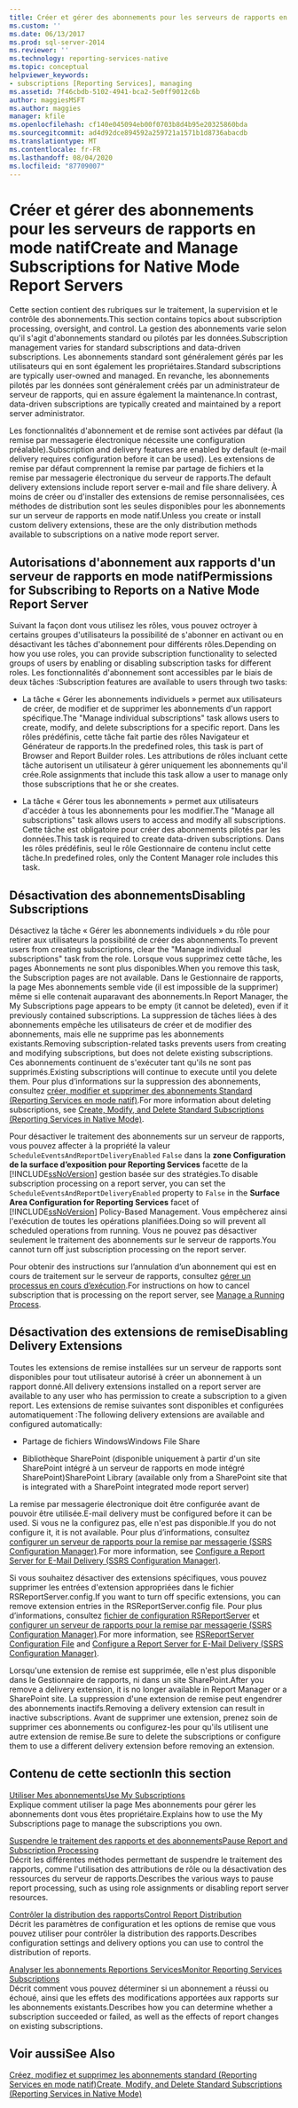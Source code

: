 ```yaml
---
title: Créer et gérer des abonnements pour les serveurs de rapports en mode natif | Microsoft Docs
ms.custom: ''
ms.date: 06/13/2017
ms.prod: sql-server-2014
ms.reviewer: ''
ms.technology: reporting-services-native
ms.topic: conceptual
helpviewer_keywords:
- subscriptions [Reporting Services], managing
ms.assetid: 7f46cbdb-5102-4941-bca2-5e0ff9012c6b
author: maggiesMSFT
ms.author: maggies
manager: kfile
ms.openlocfilehash: cf140e045094eb00f0703b8d4b95e20325860bda
ms.sourcegitcommit: ad4d92dce894592a259721a1571b1d8736abacdb
ms.translationtype: MT
ms.contentlocale: fr-FR
ms.lasthandoff: 08/04/2020
ms.locfileid: "87709007"
---
```

# <a name="create-and-manage-subscriptions-for-native-mode-report-servers"></a><span data-ttu-id="68660-102">Créer et gérer des abonnements pour les serveurs de rapports en mode natif</span><span class="sxs-lookup"><span data-stu-id="68660-102">Create and Manage Subscriptions for Native Mode Report Servers</span></span>
  <span data-ttu-id="68660-103">Cette section contient des rubriques sur le traitement, la supervision et le contrôle des abonnements.</span><span class="sxs-lookup"><span data-stu-id="68660-103">This section contains topics about subscription processing, oversight, and control.</span></span> <span data-ttu-id="68660-104">La gestion des abonnements varie selon qu'il s'agit d'abonnements standard ou pilotés par les données.</span><span class="sxs-lookup"><span data-stu-id="68660-104">Subscription management varies for standard subscriptions and data-driven subscriptions.</span></span> <span data-ttu-id="68660-105">Les abonnements standard sont généralement gérés par les utilisateurs qui en sont également les propriétaires.</span><span class="sxs-lookup"><span data-stu-id="68660-105">Standard subscriptions are typically user-owned and managed.</span></span> <span data-ttu-id="68660-106">En revanche, les abonnements pilotés par les données sont généralement créés par un administrateur de serveur de rapports, qui en assure également la maintenance.</span><span class="sxs-lookup"><span data-stu-id="68660-106">In contrast, data-driven subscriptions are typically created and maintained by a report server administrator.</span></span>  
  
 <span data-ttu-id="68660-107">Les fonctionnalités d'abonnement et de remise sont activées par défaut (la remise par messagerie électronique nécessite une configuration préalable).</span><span class="sxs-lookup"><span data-stu-id="68660-107">Subscription and delivery features are enabled by default (e-mail delivery requires configuration before it can be used).</span></span> <span data-ttu-id="68660-108">Les extensions de remise par défaut comprennent la remise par partage de fichiers et la remise par messagerie électronique du serveur de rapports.</span><span class="sxs-lookup"><span data-stu-id="68660-108">The default delivery extensions include report server e-mail and file share delivery.</span></span> <span data-ttu-id="68660-109">À moins de créer ou d'installer des extensions de remise personnalisées, ces méthodes de distribution sont les seules disponibles pour les abonnements sur un serveur de rapports en mode natif.</span><span class="sxs-lookup"><span data-stu-id="68660-109">Unless you create or install custom delivery extensions, these are the only distribution methods available to subscriptions on a native mode report server.</span></span>  
  
## <a name="permissions-for-subscribing-to-reports-on-a-native-mode-report-server"></a><span data-ttu-id="68660-110">Autorisations d'abonnement aux rapports d'un serveur de rapports en mode natif</span><span class="sxs-lookup"><span data-stu-id="68660-110">Permissions for Subscribing to Reports on a Native Mode Report Server</span></span>  
 <span data-ttu-id="68660-111">Suivant la façon dont vous utilisez les rôles, vous pouvez octroyer à certains groupes d'utilisateurs la possibilité de s'abonner en activant ou en désactivant les tâches d'abonnement pour différents rôles.</span><span class="sxs-lookup"><span data-stu-id="68660-111">Depending on how you use roles, you can provide subscription functionality to selected groups of users by enabling or disabling subscription tasks for different roles.</span></span> <span data-ttu-id="68660-112">Les fonctionnalités d'abonnement sont accessibles par le biais de deux tâches :</span><span class="sxs-lookup"><span data-stu-id="68660-112">Subscription features are available to users through two tasks:</span></span>  
  
-   <span data-ttu-id="68660-113">La tâche « Gérer les abonnements individuels » permet aux utilisateurs de créer, de modifier et de supprimer les abonnements d'un rapport spécifique.</span><span class="sxs-lookup"><span data-stu-id="68660-113">The "Manage individual subscriptions" task allows users to create, modify, and delete subscriptions for a specific report.</span></span> <span data-ttu-id="68660-114">Dans les rôles prédéfinis, cette tâche fait partie des rôles Navigateur et Générateur de rapports.</span><span class="sxs-lookup"><span data-stu-id="68660-114">In the predefined roles, this task is part of Browser and Report Builder roles.</span></span> <span data-ttu-id="68660-115">Les attributions de rôles incluant cette tâche autorisent un utilisateur à gérer uniquement les abonnements qu'il crée.</span><span class="sxs-lookup"><span data-stu-id="68660-115">Role assignments that include this task allow a user to manage only those subscriptions that he or she creates.</span></span>  
  
-   <span data-ttu-id="68660-116">La tâche « Gérer tous les abonnements » permet aux utilisateurs d'accéder à tous les abonnements pour les modifier.</span><span class="sxs-lookup"><span data-stu-id="68660-116">The "Manage all subscriptions" task allows users to access and modify all subscriptions.</span></span> <span data-ttu-id="68660-117">Cette tâche est obligatoire pour créer des abonnements pilotés par les données.</span><span class="sxs-lookup"><span data-stu-id="68660-117">This task is required to create data-driven subscriptions.</span></span> <span data-ttu-id="68660-118">Dans les rôles prédéfinis, seul le rôle Gestionnaire de contenu inclut cette tâche.</span><span class="sxs-lookup"><span data-stu-id="68660-118">In predefined roles, only the Content Manager role includes this task.</span></span>  
  
## <a name="disabling-subscriptions"></a><span data-ttu-id="68660-119">Désactivation des abonnements</span><span class="sxs-lookup"><span data-stu-id="68660-119">Disabling Subscriptions</span></span>  
 <span data-ttu-id="68660-120">Désactivez la tâche « Gérer les abonnements individuels » du rôle pour retirer aux utilisateurs la possibilité de créer des abonnements.</span><span class="sxs-lookup"><span data-stu-id="68660-120">To prevent users from creating subscriptions, clear the "Manage individual subscriptions" task from the role.</span></span> <span data-ttu-id="68660-121">Lorsque vous supprimez cette tâche, les pages Abonnements ne sont plus disponibles.</span><span class="sxs-lookup"><span data-stu-id="68660-121">When you remove this task, the Subscription pages are not available.</span></span> <span data-ttu-id="68660-122">Dans le Gestionnaire de rapports, la page Mes abonnements semble vide (il est impossible de la supprimer) même si elle contenait auparavant des abonnements.</span><span class="sxs-lookup"><span data-stu-id="68660-122">In Report Manager, the My Subscriptions page appears to be empty (it cannot be deleted), even if it previously contained subscriptions.</span></span> <span data-ttu-id="68660-123">La suppression de tâches liées à des abonnements empêche les utilisateurs de créer et de modifier des abonnements, mais elle ne supprime pas les abonnements existants.</span><span class="sxs-lookup"><span data-stu-id="68660-123">Removing subscription-related tasks prevents users from creating and modifying subscriptions, but does not delete existing subscriptions.</span></span> <span data-ttu-id="68660-124">Ces abonnements continuent de s'exécuter tant qu'ils ne sont pas supprimés.</span><span class="sxs-lookup"><span data-stu-id="68660-124">Existing subscriptions will continue to execute until you delete them.</span></span> <span data-ttu-id="68660-125">Pour plus d’informations sur la suppression des abonnements, consultez [créer, modifier et supprimer des abonnements Standard &#40;Reporting Services en mode natif&#41;](subscriptions/create-and-manage-subscriptions-for-native-mode-report-servers.md).</span><span class="sxs-lookup"><span data-stu-id="68660-125">For more information about deleting subscriptions, see [Create, Modify, and Delete Standard Subscriptions &#40;Reporting Services in Native Mode&#41;](subscriptions/create-and-manage-subscriptions-for-native-mode-report-servers.md).</span></span>  
  
 <span data-ttu-id="68660-126">Pour désactiver le traitement des abonnements sur un serveur de rapports, vous pouvez affecter à la propriété la valeur `ScheduleEventsAndReportDeliveryEnabled` `False` dans la **zone Configuration de la surface d’exposition pour Reporting Services** facette de la [!INCLUDE[ssNoVersion](../includes/ssnoversion-md.md)] gestion basée sur des stratégies.</span><span class="sxs-lookup"><span data-stu-id="68660-126">To disable subscription processing on a report server, you can set the `ScheduleEventsAndReportDeliveryEnabled` property to `False` in the **Surface Area Configuration for Reporting Services** facet of [!INCLUDE[ssNoVersion](../includes/ssnoversion-md.md)] Policy-Based Management.</span></span> <span data-ttu-id="68660-127">Vous empêcherez ainsi l'exécution de toutes les opérations planifiées.</span><span class="sxs-lookup"><span data-stu-id="68660-127">Doing so will prevent all scheduled operations from running.</span></span> <span data-ttu-id="68660-128">Vous ne pouvez pas désactiver seulement le traitement des abonnements sur le serveur de rapports.</span><span class="sxs-lookup"><span data-stu-id="68660-128">You cannot turn off just subscription processing on the report server.</span></span>  
  
 <span data-ttu-id="68660-129">Pour obtenir des instructions sur l’annulation d’un abonnement qui est en cours de traitement sur le serveur de rapports, consultez [gérer un processus en cours d’exécution](subscriptions/manage-a-running-process.md).</span><span class="sxs-lookup"><span data-stu-id="68660-129">For instructions on how to cancel subscription that is processing on the report server, see [Manage a Running Process](subscriptions/manage-a-running-process.md).</span></span>  
  
## <a name="disabling-delivery-extensions"></a><span data-ttu-id="68660-130">Désactivation des extensions de remise</span><span class="sxs-lookup"><span data-stu-id="68660-130">Disabling Delivery Extensions</span></span>  
 <span data-ttu-id="68660-131">Toutes les extensions de remise installées sur un serveur de rapports sont disponibles pour tout utilisateur autorisé à créer un abonnement à un rapport donné.</span><span class="sxs-lookup"><span data-stu-id="68660-131">All delivery extensions installed on a report server are available to any user who has permission to create a subscription to a given report.</span></span> <span data-ttu-id="68660-132">Les extensions de remise suivantes sont disponibles et configurées automatiquement :</span><span class="sxs-lookup"><span data-stu-id="68660-132">The following delivery extensions are available and configured automatically:</span></span>  
  
-   <span data-ttu-id="68660-133">Partage de fichiers Windows</span><span class="sxs-lookup"><span data-stu-id="68660-133">Windows File Share</span></span>  
  
-   <span data-ttu-id="68660-134">Bibliothèque SharePoint (disponible uniquement à partir d'un site SharePoint intégré à un serveur de rapports en mode intégré SharePoint)</span><span class="sxs-lookup"><span data-stu-id="68660-134">SharePoint Library (available only from a SharePoint site that is integrated with a  SharePoint integrated mode report server)</span></span>  
  
 <span data-ttu-id="68660-135">La remise par messagerie électronique doit être configurée avant de pouvoir être utilisée.</span><span class="sxs-lookup"><span data-stu-id="68660-135">E-mail delivery must be configured before it can be used.</span></span> <span data-ttu-id="68660-136">Si vous ne la configurez pas, elle n'est pas disponible.</span><span class="sxs-lookup"><span data-stu-id="68660-136">If you do not configure it, it is not available.</span></span> <span data-ttu-id="68660-137">Pour plus d’informations, consultez [configurer un serveur de rapports pour la remise par messagerie &#40;SSRS Configuration Manager&#41;](../../2014/sql-server/install/configure-a-report-server-for-e-mail-delivery-ssrs-configuration-manager.md).</span><span class="sxs-lookup"><span data-stu-id="68660-137">For more information, see [Configure a Report Server for E-Mail Delivery &#40;SSRS Configuration Manager&#41;](../../2014/sql-server/install/configure-a-report-server-for-e-mail-delivery-ssrs-configuration-manager.md).</span></span>  
  
 <span data-ttu-id="68660-138">Si vous souhaitez désactiver des extensions spécifiques, vous pouvez supprimer les entrées d'extension appropriées dans le fichier RSReportServer.config.</span><span class="sxs-lookup"><span data-stu-id="68660-138">If you want to turn off specific extensions, you can remove extension entries in the RSReportServer.config file.</span></span> <span data-ttu-id="68660-139">Pour plus d’informations, consultez [fichier de configuration RSReportServer](report-server/rsreportserver-config-configuration-file.md) et [configurer un serveur de rapports pour la remise par messagerie &#40;SSRS Configuration Manager&#41;](../../2014/sql-server/install/configure-a-report-server-for-e-mail-delivery-ssrs-configuration-manager.md).</span><span class="sxs-lookup"><span data-stu-id="68660-139">For more information, see [RSReportServer Configuration File](report-server/rsreportserver-config-configuration-file.md) and [Configure a Report Server for E-Mail Delivery &#40;SSRS Configuration Manager&#41;](../../2014/sql-server/install/configure-a-report-server-for-e-mail-delivery-ssrs-configuration-manager.md).</span></span>  
  
 <span data-ttu-id="68660-140">Lorsqu'une extension de remise est supprimée, elle n'est plus disponible dans le Gestionnaire de rapports, ni dans un site SharePoint.</span><span class="sxs-lookup"><span data-stu-id="68660-140">After you remove a delivery extension, it is no longer available in Report Manager or a SharePoint site.</span></span> <span data-ttu-id="68660-141">La suppression d'une extension de remise peut engendrer des abonnements inactifs.</span><span class="sxs-lookup"><span data-stu-id="68660-141">Removing a delivery extension can result in inactive subscriptions.</span></span> <span data-ttu-id="68660-142">Avant de supprimer une extension, prenez soin de supprimer ces abonnements ou configurez-les pour qu'ils utilisent une autre extension de remise.</span><span class="sxs-lookup"><span data-stu-id="68660-142">Be sure to delete the subscriptions or configure them to use a different delivery extension before removing an extension.</span></span>  
  
## <a name="in-this-section"></a><span data-ttu-id="68660-143">Contenu de cette section</span><span class="sxs-lookup"><span data-stu-id="68660-143">In this section</span></span>  
 [<span data-ttu-id="68660-144">Utiliser Mes abonnements</span><span class="sxs-lookup"><span data-stu-id="68660-144">Use My Subscriptions</span></span>](subscriptions/use-my-subscriptions-native-mode-report-server.md)  
 <span data-ttu-id="68660-145">Explique comment utiliser la page Mes abonnements pour gérer les abonnements dont vous êtes propriétaire.</span><span class="sxs-lookup"><span data-stu-id="68660-145">Explains how to use the My Subscriptions page to manage the subscriptions you own.</span></span>  
  
 [<span data-ttu-id="68660-146">Suspendre le traitement des rapports et des abonnements</span><span class="sxs-lookup"><span data-stu-id="68660-146">Pause Report and Subscription Processing</span></span>](subscriptions/disable-or-pause-report-and-subscription-processing.md)  
 <span data-ttu-id="68660-147">Décrit les différentes méthodes permettant de suspendre le traitement des rapports, comme l'utilisation des attributions de rôle ou la désactivation des ressources du serveur de rapports.</span><span class="sxs-lookup"><span data-stu-id="68660-147">Describes the various ways to pause report processing, such as using role assignments or disabling report server resources.</span></span>  
  
 [<span data-ttu-id="68660-148">Contrôler la distribution des rapports</span><span class="sxs-lookup"><span data-stu-id="68660-148">Control Report Distribution</span></span>](../../2014/reporting-services/control-report-distribution.md)  
 <span data-ttu-id="68660-149">Décrit les paramètres de configuration et les options de remise que vous pouvez utiliser pour contrôler la distribution des rapports.</span><span class="sxs-lookup"><span data-stu-id="68660-149">Describes configuration settings and delivery options you can use to control the distribution of reports.</span></span>  
  
 [<span data-ttu-id="68660-150">Analyser les abonnements Reportions Services</span><span class="sxs-lookup"><span data-stu-id="68660-150">Monitor Reporting Services Subscriptions</span></span>](subscriptions/monitor-reporting-services-subscriptions.md)  
 <span data-ttu-id="68660-151">Décrit comment vous pouvez déterminer si un abonnement a réussi ou échoué, ainsi que les effets des modifications apportées aux rapports sur les abonnements existants.</span><span class="sxs-lookup"><span data-stu-id="68660-151">Describes how you can determine whether a subscription succeeded or failed, as well as the effects of report changes on existing subscriptions.</span></span>  
  
## <a name="see-also"></a><span data-ttu-id="68660-152">Voir aussi</span><span class="sxs-lookup"><span data-stu-id="68660-152">See Also</span></span>  
 [<span data-ttu-id="68660-153">Créez, modifiez et supprimez les abonnements standard &#40;Reporting Services en mode natif&#41;</span><span class="sxs-lookup"><span data-stu-id="68660-153">Create, Modify, and Delete Standard Subscriptions &#40;Reporting Services in Native Mode&#41;</span></span>](subscriptions/create-and-manage-subscriptions-for-native-mode-report-servers.md)  
  
  
